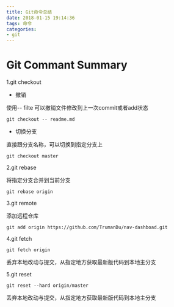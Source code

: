 ```yaml
---
title: Git命令总结
date: 2018-01-15 19:14:36
tags: 命令
categories:
- git
---
```

# Git Commant Summary

1.git checkout
- 撤销

使用-- filte 可以撤销文件修改到上一次commit或者add状态
```
git checkout -- readme.md
```
- 切换分支

直接跟分支名称，可以切换到指定分支上
```
git checkout master
```

2.git rebase

将指定分支合并到当前分支
```
git rebase origin
```

3.git remote

添加远程仓库
```
git add origin https://github.com/TrumanDu/nav-dashboad.git
```

4.git fetch

```
git fetch origin
```
丢弃本地改动与提交，从指定地方获取最新版代码到本地主分支

5.git reset

```
git reset --hard origin/master
```
丢弃本地改动与提交，从指定地方获取最新版代码到本地主分支